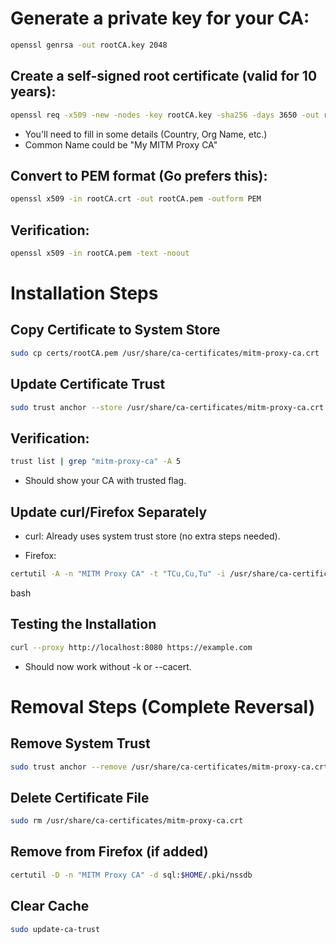 # Generate a private key for your CA:

```bash
openssl genrsa -out rootCA.key 2048
```

## Create a self-signed root certificate (valid for 10 years):
```bash
openssl req -x509 -new -nodes -key rootCA.key -sha256 -days 3650 -out rootCA.crt
```
* You'll need to fill in some details (Country, Org Name, etc.)
* Common Name could be "My MITM Proxy CA"


## Convert to PEM format (Go prefers this):

```bash
openssl x509 -in rootCA.crt -out rootCA.pem -outform PEM
```

## Verification:
```bash
openssl x509 -in rootCA.pem -text -noout
```



# Installation Steps

## Copy Certificate to System Store
```bash
sudo cp certs/rootCA.pem /usr/share/ca-certificates/mitm-proxy-ca.crt
```
## Update Certificate Trust
```bash
sudo trust anchor --store /usr/share/ca-certificates/mitm-proxy-ca.crt
```
## Verification:
```bash
trust list | grep "mitm-proxy-ca" -A 5
```
* Should show your CA with trusted flag.

## Update curl/Firefox Separately
* curl: Already uses system trust store (no extra steps needed).

* Firefox:
```bash
certutil -A -n "MITM Proxy CA" -t "TCu,Cu,Tu" -i /usr/share/ca-certificates/mitm-proxy-ca.crt -d sql:$HOME/.pki/nssdb
```
bash

## Testing the Installation
```bash
curl --proxy http://localhost:8080 https://example.com
```
* Should now work without -k or --cacert.

# Removal Steps (Complete Reversal)
## Remove System Trust
```bash
sudo trust anchor --remove /usr/share/ca-certificates/mitm-proxy-ca.crt
```
## Delete Certificate File
```bash
sudo rm /usr/share/ca-certificates/mitm-proxy-ca.crt
```
## Remove from Firefox (if added)
```bash
certutil -D -n "MITM Proxy CA" -d sql:$HOME/.pki/nssdb
```
## Clear Cache
```bash
sudo update-ca-trust
```
